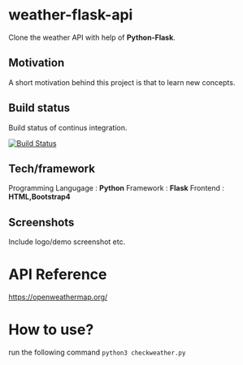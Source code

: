 # weather-flask-api
Clone the weather API with help of **Python-Flask**.

## Motivation
A short motivation behind this project is that to learn new concepts.

## Build status
Build status of continus integration. 

[![Build Status](https://travis-ci.org/akashnimare/foco.svg?branch=master)](https://travis-ci.org/akashnimare/foco)


## Tech/framework
Programming Langugage : **Python**
Framework : **Flask**
Frontend : **HTML,Bootstrap4**

## Screenshots
Include logo/demo screenshot etc.


# API Reference
https://openweathermap.org/


# How to use?
run the following command
```python3 checkweather.py```

